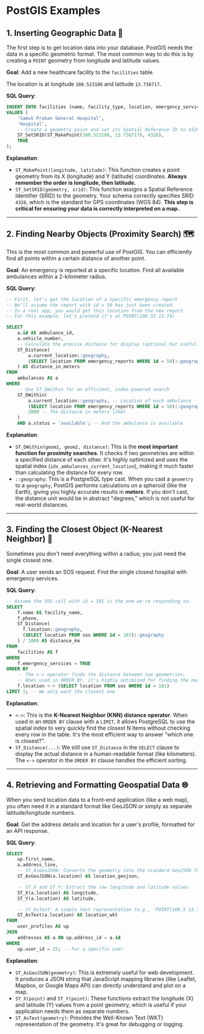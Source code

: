 # PostGIS Examples

## 1\. Inserting Geographic Data 📍

The first step is to get location data into your database. PostGIS needs the data in a specific geometric format. The most common way to do this is by creating a `POINT` geometry from longitude and latitude values.

**Goal**: Add a new healthcare facility to the `facilities` table.

The location is at longitude `100.523186` and latitude `13.736717`.

**SQL Query**:

```sql
INSERT INTO facilities (name, facility_type, location, emergency_services)
VALUES (
    'Samut Prakan General Hospital',
    'Hospital',
    -- Create a geometry point and set its Spatial Reference ID to 4326 (WGS 84)
    ST_SetSRID(ST_MakePoint(100.523186, 13.736717), 4326),
    TRUE
);
```

**Explanation**:

  * `ST_MakePoint(longitude, latitude)`: This function creates a point geometry from its X (longitude) and Y (latitude) coordinates. **Always remember the order is longitude, then latitude.**
  * `ST_SetSRID(geometry, srid)`: This function assigns a Spatial Reference Identifier (SRID) to the geometry. Your schema correctly specifies SRID `4326`, which is the standard for GPS coordinates (WGS 84). **This step is critical for ensuring your data is correctly interpreted on a map.**

-----

## 2\. Finding Nearby Objects (Proximity Search) 🗺️

This is the most common and powerful use of PostGIS. You can efficiently find all points within a certain distance of another point.

**Goal**: An emergency is reported at a specific location. Find all available ambulances within a 2-kilometer radius.

**SQL Query**:

```sql
-- First, let's get the location of a specific emergency report
-- We'll assume the report with id = 50 has just been created.
-- In a real app, you would get this location from the new report.
-- For this example, let's pretend it's at POINT(100.53 13.74)

SELECT
    a.id AS ambulance_id,
    a.vehicle_number,
    -- Calculate the precise distance for display (optional but useful)
    ST_Distance(
        a.current_location::geography,
        (SELECT location FROM emergency_reports WHERE id = 50)::geography
    ) AS distance_in_meters
FROM
    ambulances AS a
WHERE
    -- Use ST_DWithin for an efficient, index-powered search
    ST_DWithin(
        a.current_location::geography, -- Location of each ambulance
        (SELECT location FROM emergency_reports WHERE id = 50)::geography, -- The emergency location
        2000 -- The distance in meters (2km)
    )
    AND a.status = 'available'; -- And the ambulance is available
```

**Explanation**:

  * `ST_DWithin(geom1, geom2, distance)`: This is the **most important function for proximity searches**. It checks if two geometries are within a specified distance of each other. It's highly optimized and uses the spatial index (`idx_ambulances_current_location`), making it much faster than calculating the distance for every row.
  * `::geography`: This is a PostgreSQL type cast. When you cast a `geometry` to a `geography`, PostGIS performs calculations on a spheroid (like the Earth), giving you highly accurate results in **meters**. If you don't cast, the distance unit would be in abstract "degrees," which is not useful for real-world distances.

-----

## 3\. Finding the Closest Object (K-Nearest Neighbor) 🥇

Sometimes you don't need everything within a radius; you just need the single closest one.

**Goal**: A user sends an SOS request. Find the single closest hospital with emergency services.

**SQL Query**:

```sql
-- Assume the SOS call with id = 101 is the one we're responding to.
SELECT
    f.name AS facility_name,
    f.phone,
    ST_Distance(
      f.location::geography,
      (SELECT location FROM sos WHERE id = 101)::geography
    ) / 1000 AS distance_km
FROM
    facilities AS f
WHERE
    f.emergency_services = TRUE
ORDER BY
    -- The <-> operator finds the distance between two geometries.
    -- When used in ORDER BY, it's highly optimized for finding the nearest neighbors.
    f.location <-> (SELECT location FROM sos WHERE id = 101)
LIMIT 1; -- We only want the closest one
```

**Explanation**:

  * `<->`: This is the **K-Nearest Neighbor (KNN) distance operator**. When used in an `ORDER BY` clause with a `LIMIT`, it allows PostgreSQL to use the spatial index to very quickly find the closest N items without checking every row in the table. It's the most efficient way to answer "which one is closest?".
  * `ST_Distance(...)`: We still use `ST_Distance` in the `SELECT` clause to display the actual distance in a human-readable format (like kilometers). The `<->` operator in the `ORDER BY` clause handles the efficient sorting.

-----

## 4\. Retrieving and Formatting Geospatial Data 🌐

When you send location data to a front-end application (like a web map), you often need it in a standard format like GeoJSON or simply as separate latitude/longitude numbers.

**Goal**: Get the address details and location for a user's profile, formatted for an API response.

**SQL Query**:

```sql
SELECT
    up.first_name,
    a.address_line,
    -- ST_AsGeoJSON: Converts the geometry into the standard GeoJSON format
    ST_AsGeoJSON(a.location) AS location_geojson,

    -- ST_X and ST_Y: Extract the raw longitude and latitude values
    ST_X(a.location) AS longitude,
    ST_Y(a.location) AS latitude,

    -- ST_AsText: A simple text representation (e.g., 'POINT(100.5 13.7)')
    ST_AsText(a.location) AS location_wkt
FROM
    user_profiles AS up
JOIN
    addresses AS a ON up.address_id = a.id
WHERE
    up.user_id = 25; -- For a specific user
```

**Explanation**:

  * `ST_AsGeoJSON(geometry)`: This is extremely useful for web development. It produces a JSON string that JavaScript mapping libraries (like Leaflet, Mapbox, or Google Maps API) can directly understand and plot on a map.
  * `ST_X(point)` and `ST_Y(point)`: These functions extract the longitude (X) and latitude (Y) values from a point geometry, which is useful if your application needs them as separate numbers.
  * `ST_AsText(geometry)`: Provides the Well-Known Text (WKT) representation of the geometry. It's great for debugging or logging.
